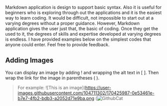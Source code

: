 Markdown application is design to support basic syntax. Also it is useful for beginners who is exploring through out the applications and it is the easiest way to learn coding. It would be difficult, not impossible to start out at a varying degrees without a proper guidance. However, Markdown application gives the user just that, the basic of coding. Once they get the used to it, the degrees of skills and expertise developed at varying degrees is endless. I have provided examples below on the simplest codes that anyone could enter. Feel free to provide feedback.

## Adding Images
You can display an image by adding ! and wrapping the alt text in [ ]. Then wrap the link for the image in parentheses ( ).
> For example:
![This is an image](https://user-images.githubusercontent.com/104711302/170425987-0e53461e-b7e7-4fb2-bdb3-a2052d71e9ba.png
(![GithubCat](https://user-images.githubusercontent.com/104711302/170425987-0e53461e-b7e7-4fb2-bdb3-a2052d71e9ba.png)
